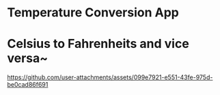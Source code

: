 # Temperature Conversion App
# Celsius to Fahrenheits and vice versa~


https://github.com/user-attachments/assets/099e7921-e551-43fe-975d-be0cad86f691
